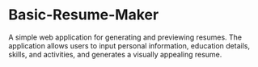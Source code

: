 # Basic-Resume-Maker
A simple web application for generating and previewing resumes. The application allows users to input personal information, education details, skills, and activities, and generates a visually appealing resume.
